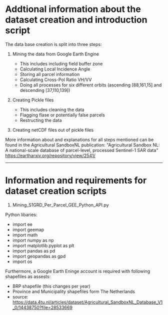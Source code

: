 # Addtional information about the dataset creation and introduction script

The data base creation is split into three steps:

1) Mining the data from Google Earth Engine 
    - This includes including field buffer zone
    - Calculating Local Incidence Angle
    - Storing all parcel information 
    - Calculating Cross-Pol Ratio VH/VV
    - Doing all processes for six different orbits (ascending [88,161,15] and descending [37,110,139])

2) Creating Pickle files
    - This includes cleaning the data 
    - Flagging flase or potentially false parcels
    - Restructing the data 

3) Creating netCDF files out of pickle files

More information about and explanations for all steps mentioned can be found in the Agricultural SandboxNL publication:
"Agricultural Sandbox NL: A national-scale database of parcel-level, processed Sentinel-1 SAR data"
https://eartharxiv.org/repository/view/2541/


---------------------------------------------------------------------------


# Information and requirements for dataset creation scripts

1) Mining_S1GRD_Per_Parcel_GEE_Python_API.py

Python libaries:

- import ee
- import geemap
- import math
- import numpy as np
- import matplotlib.pyplot as plt
- import pandas as pd
- import geopandas as gpd
- import os


Furthermore, a Google Earth Eninge account is required with following shapefiles as assests:
- BRP shapefile (this changes per year) 
- Province and Municipality shapefiles form The Netherlands 
- source: https://data.4tu.nl/articles/dataset/Agricultural_SandboxNL_Database_V1_0/14438750?file=28533669
 
 
